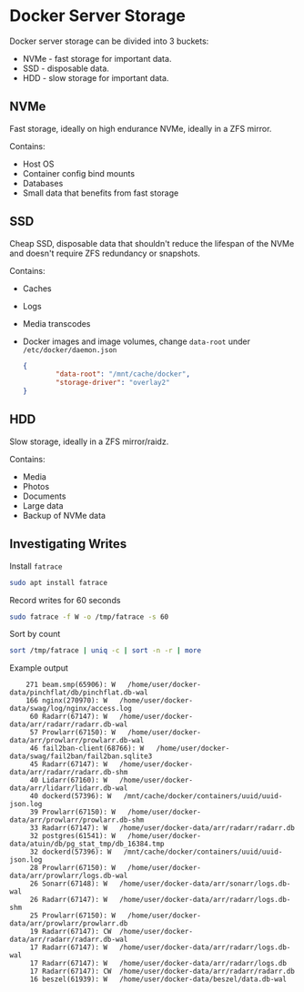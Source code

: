 # Docker Server Storage

Docker server storage can be divided into 3 buckets:

- NVMe - fast storage for important data.
- SSD - disposable data.
- HDD - slow storage for important data.

## NVMe

Fast storage, ideally on high endurance NVMe, ideally in a ZFS mirror.

Contains:

- Host OS
- Container config bind mounts
- Databases
- Small data that benefits from fast storage

## SSD

Cheap SSD, disposable data that shouldn't reduce the lifespan of the NVMe and doesn't require ZFS redundancy or snapshots.

Contains:

- Caches
- Logs
- Media transcodes
- Docker images and image volumes, change `data-root` under `/etc/docker/daemon.json`

    ```json
    {
            "data-root": "/mnt/cache/docker",
            "storage-driver": "overlay2"
    }
    ```

## HDD

Slow storage, ideally in a ZFS mirror/raidz.

Contains:

- Media
- Photos
- Documents
- Large data
- Backup of NVMe data

## Investigating Writes

Install `fatrace`

```bash
sudo apt install fatrace
```

Record writes for 60 seconds

```bash
sudo fatrace -f W -o /tmp/fatrace -s 60
```

Sort by count

```bash
sort /tmp/fatrace | uniq -c | sort -n -r | more
```

Example output

```
    271 beam.smp(65906): W   /home/user/docker-data/pinchflat/db/pinchflat.db-wal
    166 nginx(270970): W   /home/user/docker-data/swag/log/nginx/access.log
     60 Radarr(67147): W   /home/user/docker-data/arr/radarr/radarr.db-wal
     57 Prowlarr(67150): W   /home/user/docker-data/arr/prowlarr/prowlarr.db-wal
     46 fail2ban-client(68766): W   /home/user/docker-data/swag/fail2ban/fail2ban.sqlite3
     45 Radarr(67147): W   /home/user/docker-data/arr/radarr/radarr.db-shm
     40 Lidarr(67160): W   /home/user/docker-data/arr/lidarr/lidarr.db-wal
     40 dockerd(57396): W   /mnt/cache/docker/containers/uuid/uuid-json.log
     39 Prowlarr(67150): W   /home/user/docker-data/arr/prowlarr/prowlarr.db-shm
     33 Radarr(67147): W   /home/user/docker-data/arr/radarr/radarr.db
     32 postgres(61541): W   /home/user/docker-data/atuin/db/pg_stat_tmp/db_16384.tmp
     32 dockerd(57396): W   /mnt/cache/docker/containers/uuid/uuid-json.log
     28 Prowlarr(67150): W   /home/user/docker-data/arr/prowlarr/logs.db-wal
     26 Sonarr(67148): W   /home/user/docker-data/arr/sonarr/logs.db-wal
     26 Radarr(67147): W   /home/user/docker-data/arr/radarr/logs.db-shm
     25 Prowlarr(67150): W   /home/user/docker-data/arr/prowlarr/prowlarr.db
     19 Radarr(67147): CW  /home/user/docker-data/arr/radarr/radarr.db-wal
     17 Radarr(67147): W   /home/user/docker-data/arr/radarr/logs.db-wal
     17 Radarr(67147): W   /home/user/docker-data/arr/radarr/logs.db
     17 Radarr(67147): CW  /home/user/docker-data/arr/radarr/radarr.db
     16 beszel(61939): W   /home/user/docker-data/beszel/data.db-wal
```